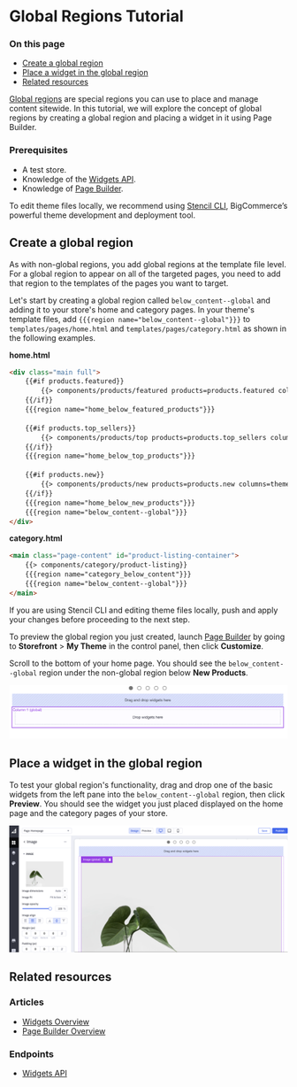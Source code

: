 # Global Regions Tutorial

<div class="otp" id="no-index">

### On this page
- [Create a global region](#create-a-global-region)
- [Place a widget in the global region](#place-a-widget-in-the-global-region)
- [Related resources](#related-resources)

</div>

[Global regions](https://developer.bigcommerce.com/api-docs/store-management/widgets/overview#global-regions) are special regions you can use to place and manage content sitewide. 
In this tutorial, we will explore the concept of global regions by creating a global region and placing a widget in it using Page Builder.

###  Prerequisites

* A test store.
* Knowledge of the [Widgets API](https://developer.bigcommerce.com/api-docs/storefront/widgets/widgets-overview).
* Knowledge of [Page Builder](https://support.bigcommerce.com/s/article/Page-Builder).

To edit theme files locally, we recommend using [Stencil CLI](https://developer.bigcommerce.com/stencil-docs/installing-stencil-cli/installing-stencil), BigCommerce’s powerful theme development and deployment tool.

## Create a global region

As with non-global regions, you add global regions at the template file level. For a global region to appear on all of the targeted pages, you need to add that region to the templates of the pages you want to target.

Let's start by creating a global region called `below_content--global` and adding it to your store's home and category pages. In your theme's template files, add `{{{region name="below_content--global"}}}` to `templates/pages/home.html` and `templates/pages/category.html` as shown in the following examples.

**home.html**

```html
<div class="main full">
    {{#if products.featured}}
        {{> components/products/featured products=products.featured columns=theme_settings.homepage_featured_products_column_count}}
    {{/if}}
    {{{region name="home_below_featured_products"}}}

    {{#if products.top_sellers}}
        {{> components/products/top products=products.top_sellers columns=theme_settings.homepage_top_products_column_count}}
    {{/if}}
    {{{region name="home_below_top_products"}}}

    {{#if products.new}}
        {{> components/products/new products=products.new columns=theme_settings.homepage_new_products_column_count}}
    {{/if}}
    {{{region name="home_below_new_products"}}}
    {{{region name="below_content--global"}}} 
</div>
```

**category.html**
```html
<main class="page-content" id="product-listing-container">
    {{> components/category/product-listing}}
    {{{region name="category_below_content"}}}
    {{{region name="below_content--global"}}}
</main>
```

If you are using Stencil CLI and editing theme files locally, push and apply your changes before proceeding to the next step.

To preview the global region you just created, launch [Page Builder](https://support.bigcommerce.com/s/article/Page-Builder) by going to **Storefront** > **My Theme** in the control panel, then click **Customize**. 

Scroll to the bottom of your home page. You should see the `below_content--global` region under the non-global region below **New Products**.

![Global Region](https://raw.githubusercontent.com/bigcommerce/dev-docs/master/assets/images/global-regions-tutorial-01.png "Global Region")

## Place a widget in the global region

To test your global region's functionality, drag and drop one of the basic widgets from the left pane into the `below_content--global` region, then click **Preview**. You should see the widget you just placed displayed on the home page and the category pages of your store.

![Page Builder Design](https://raw.githubusercontent.com/bigcommerce/dev-docs/master/assets/images/global-regions-tutorial-02.png "Page Builder Design")

## Related resources

### Articles
* [Widgets Overview](/api-docs/store-management/widgets/overview)
* [Page Builder Overview](https://developer.bigcommerce.com/stencil-docs/page-builder/page-builder-overview)

### Endpoints
* [Widgets API](/api-reference/store-management/widgets)